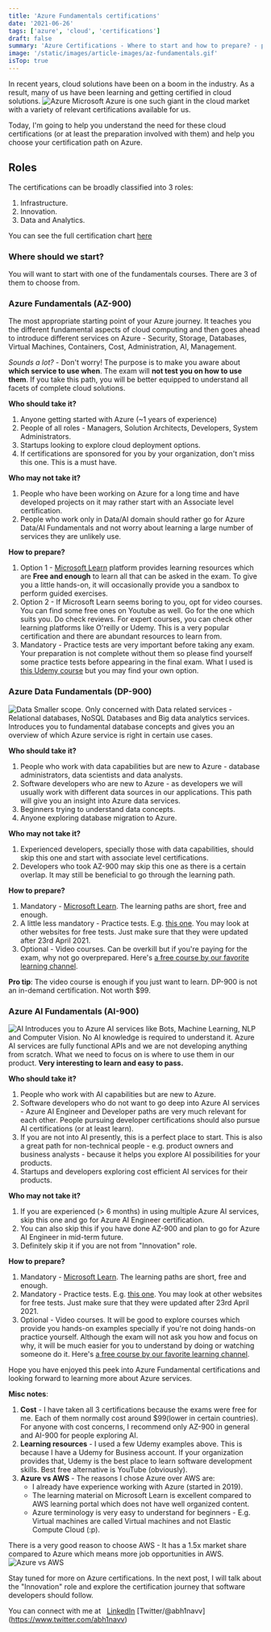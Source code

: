 ```yaml
---
title: 'Azure Fundamentals certifications'
date: '2021-06-26'
tags: ['azure', 'cloud', 'certifications']
draft: false
summary: 'Azure Certifications - Where to start and how to prepare? - preparation advice and resources'
image: '/static/images/article-images/az-fundamentals.gif'
isTop: true
---
```


In recent years, cloud solutions have been on a boom in the industry. As a result, many of us have been learning and getting certified in cloud solutions.
![Azure](https://camo.githubusercontent.com/6f78f53b753536048f99cabf6a44c3876f7cb975183da8623970e89ac98bbf16/68747470733a2f2f63646e2e6472696262626c652e636f6d2f75736572732f333834373436352f73637265656e73686f74732f31303736353132352f6d656469612f65356630383335336265353935326335626664346137353939303364356335612e676966)
Microsoft Azure is one such giant in the cloud market with a variety of relevant certifications available for us.

Today, I'm going to help you understand the need for these cloud certifications (or at least the preparation involved with them) and help you choose your certification path on Azure.

## Roles

The certifications can be broadly classified into 3 roles:

1. Infrastructure.
2. Innovation.
3. Data and Analytics.

You can see the full certification chart [here](https://query.prod.cms.rt.microsoft.com/cms/api/am/binary/RE4wyqh)

### Where should we start?

You will want to start with one of the fundamentals courses. There are 3 of them to choose from.

### Azure Fundamentals (AZ-900)

The most appropriate starting point of your Azure journey.
It teaches you the different fundamental aspects of cloud computing and then goes ahead to introduce different services on Azure - Security, Storage, Databases, Virtual Machines, Containers, Cost, Administration, AI, Management.

_Sounds a lot?_ - Don't worry! The purpose is to make you aware about **which service to use when**. The exam will **not test you on how to use them**. If you take this path, you will be better equipped to understand all facets of complete cloud solutions.

**Who should take it?**

1. Anyone getting started with Azure (~1 years of experience)
2. People of all roles - Managers, Solution Architects, Developers, System Administrators.
3. Startups looking to explore cloud deployment options.
4. If certifications are sponsored for you by your organization, don't miss this one. This is a must have.

**Who may not take it?**

1. People who have been working on Azure for a long time and have developed projects on it may rather start with an Associate level certification.
2. People who work only in Data/AI domain should rather go for Azure Data/AI Fundamentals and not worry about learning a large number of services they are unlikely use.

**How to prepare?**

1. Option 1 - [Microsoft Learn](https://docs.microsoft.com/en-us/learn/certifications/exams/az-900) platform provides learning resources which are **Free and enough** to learn all that can be asked in the exam. To give you a little hands-on, it will occasionally provide you a sandbox to perform guided exercises.
2. Option 2 - If Microsoft Learn seems boring to you, opt for video courses. You can find some free ones on Youtube as well. Go for the one which suits you. Do check reviews. For expert courses, you can check other learning platforms like O'reilly or Udemy. This is a very popular certification and there are abundant resources to learn from.
3. Mandatory - Practice tests are very important before taking any exam. Your preparation is not complete without them so please find yourself some practice tests before appearing in the final exam. What I used is [this Udemy course](https://www.udemy.com/course/az-900-practice-tests/) but you may find your own option.

### Azure Data Fundamentals (DP-900)

![Data](https://i.giphy.com/media/xT9C25UNTwfZuk85WP/source.gif)
Smaller scope. Only concerned with Data related services - Relational databases, NoSQL Databases and Big data analytics services. Introduces you to fundamental database concepts and gives you an overview of which Azure service is right in certain use cases.

**Who should take it?**

1. People who work with data capabilities but are new to Azure - database administrators, data scientists and data analysts.
2. Software developers who are new to Azure - as developers we will usually work with different data sources in our applications. This path will give you an insight into Azure data services.
3. Beginners trying to understand data concepts.
4. Anyone exploring database migration to Azure.

**Who may not take it?**

1. Experienced developers, specially those with data capabilities, should skip this one and start with associate level certifications.
2. Developers who took AZ-900 may skip this one as there is a certain overlap. It may still be beneficial to go through the learning path.

**How to prepare?**

1. Mandatory - [Microsoft Learn](https://docs.microsoft.com/en-us/learn/certifications/exams/dp-900). The learning paths are short, free and enough.
2. A little less mandatory - Practice tests. E.g. [this one](https://www.udemy.com/course/dp-900-azure-data-fundamentals-5-practice-tests/). You may look at other websites for free tests. Just make sure that they were updated after 23rd April 2021.
3. Optional - Video courses. Can be overkill but if you're paying for the exam, why not go overprepared. Here's [a free course by our favorite learning channel](https://www.youtube.com/watch?v=P3qmqUZJ7l0&ab_channel=freeCodeCamp.org).

**Pro tip**: The video course is enough if you just want to learn. DP-900 is not an in-demand certification. Not worth $99.

### Azure AI Fundamentals (AI-900)

![AI](https://i.giphy.com/media/pw2fLKLW3mgw/source.gif)
Introduces you to Azure AI services like Bots, Machine Learning, NLP and Computer Vision. No AI knowledge is required to understand it. Azure AI services are fully functional APIs and we are not developing anything from scratch. What we need to focus on is where to use them in our product. **Very interesting to learn and easy to pass.**

**Who should take it?**

1. People who work with AI capabilities but are new to Azure.
2. Software developers who do not want to go deep into Azure AI services - Azure AI Engineer and Developer paths are very much relevant for each other. People pursuing developer certifications should also pursue AI certifications (or at least learn).
3. If you are not into AI presently, this is a perfect place to start. This is also a great path for non-technical people - e.g. product owners and business analysts - because it helps you explore AI possibilities for your products.
4. Startups and developers exploring cost efficient AI services for their products.

**Who may not take it?**

1. If you are experienced (> 6 months) in using multiple Azure AI services, skip this one and go for Azure AI Engineer certification.
2. You can also skip this if you have done AZ-900 and plan to go for Azure AI Engineer in mid-term future.
3. Definitely skip it if you are not from "Innovation" role.

**How to prepare?**

1. Mandatory - [Microsoft Learn](https://docs.microsoft.com/en-us/learn/certifications/exams/ai-900). The learning paths are short, free and enough.
2. Mandatory - Practice tests. E.g. [this one](https://www.udemy.com/course/microsoft-certified-azure-ai-fundamentals-5-practice-tests/). You may look at other websites for free tests. Just make sure that they were updated after 23rd April 2021.
3. Optional - Video courses. It will be good to explore courses which provide you hands-on examples specially if you're not doing hands-on practice yourself. Although the exam will not ask you how and focus on why, it will be much easier for you to understand by doing or watching someone do it. Here's [a free course by our favorite learning channel](https://www.youtube.com/watch?v=OwZHNH8EfSU).

Hope you have enjoyed this peek into Azure Fundamental certifications and looking forward to learning more about Azure services.

**Misc notes**:

1. **Cost** - I have taken all 3 certifications because the exams were free for me. Each of them normally cost around $99(lower in certain countries). For anyone with cost concerns, I recommend only AZ-900 in general and AI-900 for people exploring AI.
2. **Learning resources** - I used a few Udemy examples above. This is because I have a Udemy for Business account. If your organization provides that, Udemy is the best place to learn software development skills. Best free alternative is YouTube (obviously).
3. **Azure vs AWS** - The reasons I chose Azure over AWS are:
   - I already have experience working with Azure (started in 2019).
   - The learning material on Microsoft Learn is excellent compared to AWS learning portal which does not have well organized content.
   - Azure terminology is very easy to understand for beginners - E.g. Virtual machines are called Virtual machines and not Elastic Compute Cloud (:p).

There is a very good reason to choose AWS - It has a 1.5x market share compared to Azure which means more job opportunities in AWS.
![Azure vs AWS](https://www.cloudmanagementinsider.com/wp-content/uploads/2019/06/AWS-vs-Azure-Service-wise-Gif-06.gif)

Stay tuned for more on Azure certifications. In the next post, I will talk about the "Innovation" role and explore the certification journey that software developers should follow.

You can connect with me at &nbsp;
[LinkedIn](https://www.linkedin.com/in/abh1navv)
[Twitter/@abh1navv]
(https://www.twitter.com/abh1navv)
